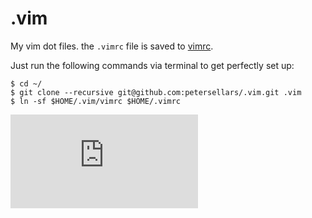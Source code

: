 .vim
====

My vim dot files. the `.vimrc` file is saved to [vimrc](https://github.com/jfrazelle/.vim/blob/master/vimrc).

Just run the following commands via terminal to get perfectly set up:

```console
$ cd ~/
$ git clone --recursive git@github.com:petersellars/.vim.git .vim
$ ln -sf $HOME/.vim/vimrc $HOME/.vimrc
```

[![Analytics](https://ga-beacon.appspot.com/UA-29404280-16/.vim/README.md)](https://github.com/jfrazelle/.vim)
